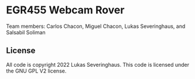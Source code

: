 # EGR455 Webcam Rover
Team members: Carlos Chacon, Miguel Chacon, Lukas Severinghaus, and Salsabil Soliman



## License
All code is copyright 2022 Lukas Severinghaus.
This code is licensed under the GNU GPL V2 license. 

